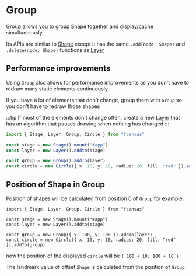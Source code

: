 # Group
Group allows you to group [Shape](./Shape) together and display/cache simultaneously

Its APIs are similar to [Shape](./Shape) except it has the same `.add(node: Shape)` and `.delete(node: Shape)` functions as [Layer](./Layer)


## Performance improvements
Using `Group` also allows for performance improvements as you don't have to redraw many static elements continuously

If you have a lot of elements that don't change, group them with `Group` so you don't have to redraw those shapes

:::tip
If most of the elements don't change often, create a new [Layer](./Layer) that has an algorithm that pauses drawing when nothing has changed
:::

```ts
import { Stage, Layer, Group, Circle } from "fcanvas"

const stage = new Stage().mount("#app")
const layer = new Layer().addto(stage)

const group = new Group().addTo(layer)
const circle = new Circle({ x: 10, y: 10, radius: 20, fill: "red" }).addTo(group)
```

## Position of Shape in Group
Position of shapes will be calculated from position 0 of `Group` for example:

```tsx
import { Stage, Layer, Group, Circle } from "fcanvas"

const stage = new Stage().mount("#app")
const layer = new Layer().addto(stage)

const group = new Group({ x: 100, y: 100 }).addTo(layer)
const circle = new Circle({ x: 10, y: 10, radius: 20, fill: "red" }).addTo(group)
```

now the position of the displayed `circle` will be  `{ 100 + 10; 100 + 10 }`

The landmark value of offset `Shape` is calculated from the position of `Group`
